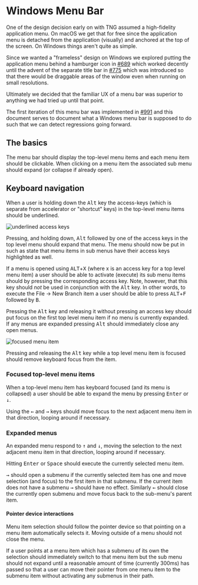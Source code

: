 # Windows Menu Bar

One of the design decision early on with TNG assumed a high-fidelity application
menu. On macOS we get that for free since the application menu is detached from
the application (visually) and anchored at the top of the screen. On Windows
things aren't quite as simple.

Since we wanted a "frameless" design on Windows we explored putting the
application menu behind a hamburger icon in [#689](https://github.com/desktop/desktop/pull/689)
which worked decently until the advent of the separate title bar in [#775](https://github.com/desktop/desktop/pull/775) which was introduced so that
there would be draggable areas of the window even when running on small resolutions.

Ultimately we decided that the familiar UX of a menu bar was superior to anything
we had tried up until that point.

The first iteration of this menu bar was implemented in [#991](https://github.com/desktop/desktop/pull/991) and this document serves to
document what a Windows menu bar is supposed to do such that we can detect
regressions going forward.

## The basics

The menu bar should display the top-level menu items and each menu item
should be clickable. When clicking on a menu item the associated sub menu
should expand (or collapse if already open).

## Keyboard navigation

When a user is holding down the <kbd>Alt</kbd> key the access-keys (which is separate from
accelerator or "shortcut" keys) in the top-level menu items should be underlined.

![underlined access keys](https://cloud.githubusercontent.com/assets/634063/24377826/02f7cb34-1341-11e7-9514-4b229372f985.png)

Pressing, and holding down, <kbd>Alt</kbd> followed by one of the access keys in the top
level menu should expand that menu. The menu should now be put in such as state
that menu items in sub menus have their access keys highlighted as well.

If a menu is opened using <kbd>ALT</kbd>+<kbd>X</kbd> (where x is an access key for a top level menu
item) a user should be able to activate (execute) its sub menu items should by
pressing the corresponding access key. Note, however, that this key should *not*
be used in conjunction with the <kbd>Alt</kbd> key. In other words, to execute the
File -> New Branch item a user should be able to press <kbd>ALT</kbd>+<kbd>F</kbd>
followed by <kbd>B</kbd>.

Pressing the <kbd>Alt</kbd> key and releasing it without pressing an access key should
put focus on the first top level menu item if no menu is currently expanded. If
any menus are expanded pressing <kbd>Alt</kbd> should immediately close any open menus.

![focused menu item](https://cloud.githubusercontent.com/assets/634063/24378079/f6bff85e-1341-11e7-8d79-dbc8681fa9f0.png)

Pressing and releasing the <kbd>Alt</kbd> key while a top level menu item is focused should
remove keyboard focus from the item.

### Focused top-level menu items

When a top-level menu item has keyboard focused (and its menu is collapsed) a
user should be able to expand the menu by pressing <kbd>Enter</kbd> or <kbd>↓</kbd>.

Using the <kbd>←</kbd> and <kbd>→</kbd> keys should move focus to the next
adjacent menu item in that direction, looping around if necessary.

### Expanded menus

An expanded menu respond to <kbd>↑</kbd> and <kbd>↓</kbd>, moving the selection
to the next adjacent menu item in that direction, looping around if necessary.

Hitting <kbd>Enter</kbd> or <kbd>Space</kbd> should execute the currently selected menu item.

<kbd>→</kbd> should open a submenu if the currently selected item has one and
move selection (and focus) to the first item in that submenu. If the current
item does not have a submenu <kbd>→</kbd> should have no effect.
Similarly <kbd>←</kbd> should close the currently open submenu and move focus
back to the sub-menu's parent item.

#### Pointer device interactions

Menu item selection should follow the pointer device so that pointing on a menu
item automatically selects it. Moving outside of a menu should not close the menu.

If a user points at a menu item which has a submenu of its own the selection
should immediately switch to that menu item but the sub menu should not expand
until a reasonable amount of time (currently 300ms) has passed so that a user
can move their pointer from one menu item to the submenu item without activating
any submenus in their path.
